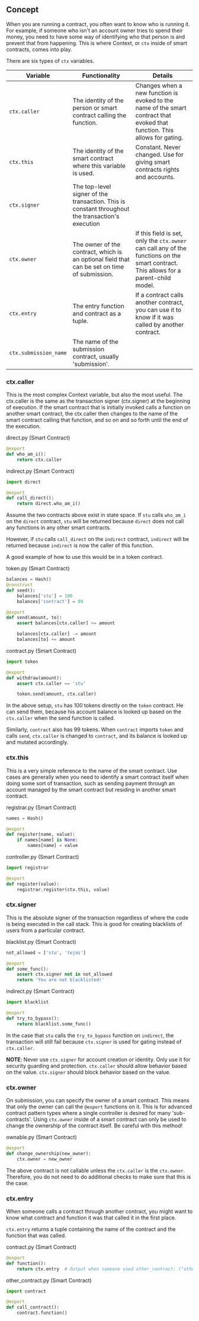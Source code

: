 ## Concept

When you are running a contract, you often want to know who is running it. For example, if someone who isn't an account owner tries to spend their money, you need to have some way of identifying who that person is and prevent that from happening. This is where Context, or `ctx` inside of smart contracts, comes into play.

There are six types of `ctx` variables.

| Variable  | Functionality                                           | Details                                                                                                                                                         |
|-----------|---------------------------------------------------------|-----------------------------------------------------------------------------------------------------------------------------------------------------------------|
| `ctx.caller` | The identity of the person or smart contract calling the function. | Changes when a new function is evoked to the name of the smart contract that evoked that function. This allows for gating.                                      |
| `ctx.this`  | The identity of the smart contract where this variable is used.    | Constant. Never changed. Use for giving smart contracts rights and accounts.                                                                                    |
| `ctx.signer` | The top-level signer of the transaction. This is constant throughout the transaction's execution |                                                                                                                                       |
| `ctx.owner`  | The owner of the contract, which is an optional field that can be set on time of submission. | If this field is set, only the `ctx.owner` can call any of the functions on the smart contract. This allows for a parent-child model. |
| `ctx.entry`  | The entry function and contract as a tuple. | If a contract calls another contract, you can use it to know if it was called by another contract. |
| `ctx.submission_name`  | The name of the submission contract, usually 'submission'. |                                                                                                                                       |

### ctx.caller

This is the most complex Context variable, but also the most useful. The ctx.caller is the same as the transaction signer (ctx.signer) at the beginning of execution. If the smart contract that is initially invoked calls a function on another smart contract, the ctx.caller then changes to the name of the smart contract calling that function, and so on and so forth until the end of the execution.

direct.py (Smart Contract)
```python
@export
def who_am_i():
    return ctx.caller
```

indirect.py (Smart Contract)
```python
import direct

@export
def call_direct():
    return direct.who_am_i()
```

Assume the two contracts above exist in state space. If `stu` calls `who_am_i` on the `direct` contract, `stu` will be returned because `direct` does not call any functions in any other smart contracts.

However, if `stu` calls `call_direct` on the `indirect` contract, `indirect` will be returned because `indirect` is now the caller of this function.

A good example of how to use this would be in a token contract.

token.py (Smart Contract)
```python
balances = Hash()
@construct
def seed():
    balances['stu'] = 100
    balances['contract'] = 99

@export
def send(amount, to):
    assert balances[ctx.caller] >= amount

    balances[ctx.caller] -= amount
    balances[to] += amount
```

contract.py (Smart Contract)
```python
import token

@export
def withdraw(amount):
    assert ctx.caller == 'stu'

    token.send(amount, ctx.caller)
```

In the above setup, `stu` has 100 tokens directly on the `token` contract. He can send them, because his account balance is looked up based on the `ctx.caller` when the send function is called.

Similarly, `contract` also has 99 tokens. When `contract` imports `token` and calls `send`, `ctx.caller` is changed to `contract`, and its balance is looked up and mutated accordingly.

### ctx.this

This is a very simple reference to the name of the smart contract. Use cases are generally when you need to identify a smart contract itself when doing some sort of transaction, such as sending payment through an account managed by the smart contract but residing in another smart contract.

registrar.py (Smart Contract)
```python
names = Hash()

@export
def register(name, value):
    if names[name] is None:
        names[name] = value
```

controller.py (Smart Contract)
```python
import registrar

@export
def register(value):
    registrar.register(ctx.this, value)
```

### ctx.signer

This is the absolute signer of the transaction regardless of where the code is being executed in the call stack. This is good for creating blacklists of users from a particular contract.

blacklist.py (Smart Contract)
```python
not_allowed = ['stu', 'tejas']

@export
def some_func():
    assert ctx.signer not in not_allowed
    return 'You are not blacklisted!'
```

indirect.py (Smart Contract)
```python
import blacklist

@export
def try_to_bypass():
    return blacklist.some_func()
```

In the case that `stu` calls the `try_to_bypass` function on `indirect`, the transaction will still fail because `ctx.signer` is used for gating instead of `ctx.caller`.

__NOTE__: Never use `ctx.signer` for account creation or identity. Only use it for security guarding and protection. `ctx.caller` should allow behavior based on the value. `ctx.signer` should block behavior based on the value.

### ctx.owner

On submission, you can specify the owner of a smart contract. This means that only the owner can call the `@export` functions on it. This is for advanced contract pattern types where a single controller is desired for many 'sub-contracts'. Using `ctx.owner` inside of a smart contract can only be used to change the ownership of the contract itself. Be careful with this method!

ownable.py (Smart Contract)
```python
@export
def change_ownership(new_owner):
    ctx.owner = new_owner
```

The above contract is not callable unless the `ctx.caller` is the `ctx.owner`. Therefore, you do not need to do additional checks to make sure that this is the case.

### ctx.entry

When someone calls a contract through another contract, you might want to know what contract and function it was that called it in the first place.

`ctx.entry` returns a tuple containing the name of the contract and the function that was called.

contract.py (Smart Contract)
```python
@export
def function():
    return ctx.entry  # Output when someone used other_contract: ("other_contract","call_contract")
```

other_contract.py (Smart Contract)
```python
import contract

@export
def call_contract():
    contract.function()
```
